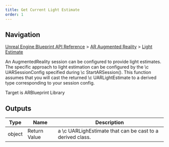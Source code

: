 ```yaml
---
title: Get Current Light Estimate
order: 1
---
```

## Navigation

[Unreal Engine Blueprint API Reference](https://dev.epicgames.com/documentation/en-us/unreal-engine/BlueprintAPI) > [AR Augmented Reality](https://dev.epicgames.com/documentation/en-us/unreal-engine/BlueprintAPI/ARAugmentedReality) > [Light Estimate](https://dev.epicgames.com/documentation/en-us/unreal-engine/BlueprintAPI/ARAugmentedReality/LightEstimate)

An AugmentedReality session can be configured to provide light estimates.
The specific approach to light estimation can be configured by the \\c UARSessionConfig
specified during \\c StartARSession(). This function assumes that you will cast
the returned \\c UARLightEstimate to a derived type corresponding to your
session config.

Target is ARBlueprint Library

## Outputs

| Type | Name | Description |
| --- | --- | --- |
| object | Return Value | a \\c UARLighEstimate that can be cast to a derived class. |

